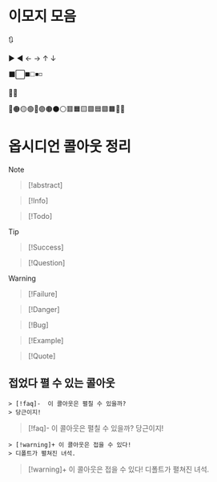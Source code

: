 
# 이모지 모음

🔃

▶ ◀ ← → ↑ ↓

⬛⬜◼️◻️◾◽

🔷🔵

🔴🟠🟡🟢🔵🟣🟤⚫⚪🟥🟧🟨🟩🟦🟪🟫🔶🔷

# 옵시디언 콜아웃 정리

>[!note]

>[!abstract]

>[!Info]

>[!Todo]

>[!Tip]

>[!Success]

>[!Question]

>[!Warning]

>[!Failure]

>[!Danger]

>[!Bug]

>[!Example]

>[!Quote]

## 접었다 펼 수 있는 콜아웃

```
> [!faq]-  이 콜아웃은 펼칠 수 있을까?
> 당근이지!
```

> [!faq]-  이 콜아웃은 펼칠 수 있을까?
> 당근이지!

```
> [!warning]+ 이 콜아웃은 접을 수 있다!
> 디폴트가 펼쳐진 녀석.
```

> [!warning]+ 이 콜아웃은 접을 수 있다!
> 디폴트가 펼쳐진 녀석.

